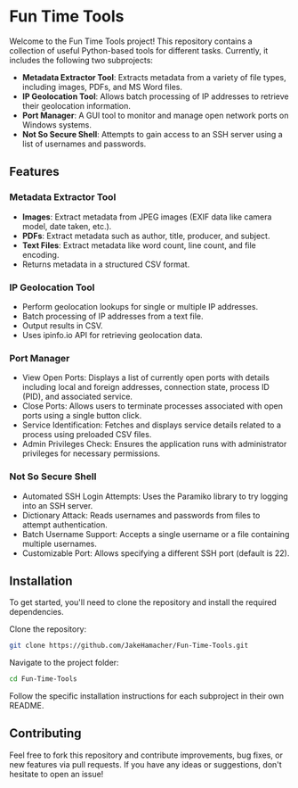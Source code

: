 # Fun Time Tools

Welcome to the Fun Time Tools project! This repository contains a collection of useful Python-based tools for different tasks. Currently, it includes the following two subprojects:

- **Metadata Extractor Tool**: Extracts metadata from a variety of file types, including images, PDFs, and MS Word files.
- **IP Geolocation Tool**: Allows batch processing of IP addresses to retrieve their geolocation information.
- **Port Manager**: A GUI tool to monitor and manage open network ports on Windows systems.
- **Not So Secure Shell**: Attempts to gain access to an SSH server using a list of usernames and passwords.

## Features

### Metadata Extractor Tool

- **Images**: Extract metadata from JPEG images (EXIF data like camera model, date taken, etc.).
- **PDFs**: Extract metadata such as author, title, producer, and subject.
- **Text Files**: Extract metadata like word count, line count, and file encoding.
- Returns metadata in a structured CSV format.

### IP Geolocation Tool

- Perform geolocation lookups for single or multiple IP addresses.
- Batch processing of IP addresses from a text file.
- Output results in CSV.
- Uses ipinfo.io API for retrieving geolocation data.

### Port Manager

- View Open Ports: Displays a list of currently open ports with details including local and foreign addresses, connection state, process ID (PID), and associated service.
- Close Ports: Allows users to terminate processes associated with open ports using a single button click.
- Service Identification: Fetches and displays service details related to a process using preloaded CSV files.
- Admin Privileges Check: Ensures the application runs with administrator privileges for necessary permissions.

### Not So Secure Shell
- Automated SSH Login Attempts: Uses the Paramiko library to try logging into an SSH server.
- Dictionary Attack: Reads usernames and passwords from files to attempt authentication.
- Batch Username Support: Accepts a single username or a file containing multiple usernames.
- Customizable Port: Allows specifying a different SSH port (default is 22).

## Installation

To get started, you'll need to clone the repository and install the required dependencies.

Clone the repository:

```bash
git clone https://github.com/JakeHamacher/Fun-Time-Tools.git
```

Navigate to the project folder:

```bash
cd Fun-Time-Tools
```

Follow the specific installation instructions for each subproject in their own README.

## Contributing

Feel free to fork this repository and contribute improvements, bug fixes, or new features via pull requests. If you have any ideas or suggestions, don't hesitate to open an issue!
